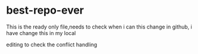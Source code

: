 # best-repo-ever

This is the ready only file,needs to check when i can this change in github, i have change this in my local


editing to check the conflict handling